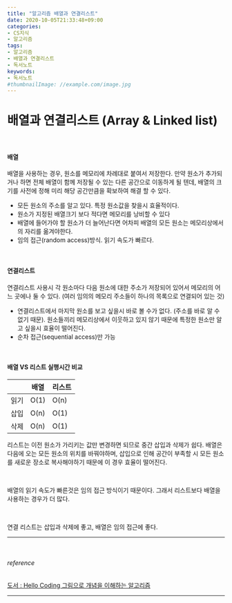 ```yaml
---
title: "알고리즘 배열과 연결리스트"
date: 2020-10-05T21:33:48+09:00
categories:
- CS지식
- 알고리즘
tags:
- 알고리즘
- 배열과 연결리스트
- 독서노트
keywords:
- 독서노트
#thumbnailImage: //example.com/image.jpg
---
```


<!--more-->
# 배열과 연결리스트  (Array & Linked list)

&nbsp;


#### 배열

배열을 사용하는 경우, 원소를 메모리에 차례대로 붙여서 저장한다. 
만약 원소가 추가되거나 하면 전체 배열이 함께 저장될 수 있는 다른 공간으로 이동하게 될 텐데, 배열의 크기를 사전에 정해 미리 해당 공간만큼을 확보하여 해결 할 수 있다.   

- 모든 원소의 주소를 알고 있다. 특정 원소값을 찾을시 효율적이다.
- 원소가 지정된 배열크기 보다 적다면 메모리를 낭비할 수 있다   
- 배열에 들어가야 할 원소가 더 늘어난다면 어차피 배열의 모든 원소는 메모리상에서의 자리를 옮겨야한다.   
- 임의 접근(random access)방식. 읽기 속도가 빠르다.

&nbsp;

#### 연결리스트

연결리스트 사용시 각 원소마다 다음 원소에 대한 주소가 저장되어 있어서 메모리의 어느 곳에나 둘 수 있다. (여러 임의의 메모리 주소들이 하나의 목록으로 연결되어 있는 것)

- 연결리스트에서 마지막 원소를 보고 싶을시 바로 볼 수가 없다. (주소를 바로 알 수 없기 때문). 원소들끼리 메모리상에서 이웃하고 있지 않기 때문에 특정한 원소만 알고 싶을시 효율이 떨어진다.   
- 순차 접근(sequential access)만 가능


&nbsp;

#### 배열 VS 리스트 실행시간 비교

|   |  배열 | 리스트  |
|---|---|---|
|  읽기 | O(1)   | O(n)   |
| 삽입  |  O(n) | O(1)  |
| 삭제  |  O(n) | O(1)  |

리스트는 이전 원소가 가리키는 값만 변경하면 되므로 중간 삽입과 삭제가 쉽다. 배열은 다음에 오는 모든 원소의 위치를 바꿔야하며, 삽입으로 인해 공간이 부족할 시 모든 원소를 새로운 장소로 복사해야하기 때문에 이 경우 효율이 떨어진다.

&nbsp;

배열의 읽기 속도가 빠른것은 임의 접근 방식이기 때문이다. 그래서 리스트보다 배열을 사용하는 경우가 더 많다.

&nbsp;

연결 리스트는 삽입과 삭제에 좋고, 배열은 임의 접근에 좋다.

-----

&nbsp;

###### reference
[도서 : Hello Coding 그림으로 개념을 이해하는 알고리즘](https://book.naver.com/bookdb/book_detail.nhn?bid=11823284)


-----